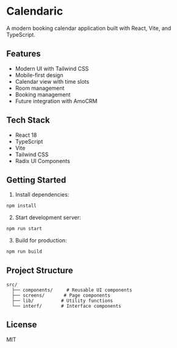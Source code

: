 # Calendaric

A modern booking calendar application built with React, Vite, and TypeScript.

## Features

- Modern UI with Tailwind CSS
- Mobile-first design
- Calendar view with time slots
- Room management
- Booking management
- Future integration with AmoCRM

## Tech Stack

- React 18
- TypeScript
- Vite
- Tailwind CSS
- Radix UI Components

## Getting Started

1. Install dependencies:
```bash
npm install
```

2. Start development server:
```bash
npm run start
```

3. Build for production:
```bash
npm run build
```

## Project Structure

```
src/
  ├── components/     # Reusable UI components
  ├── screens/       # Page components
  ├── lib/          # Utility functions
  └── interf/       # Interface components
```

## License

MIT
